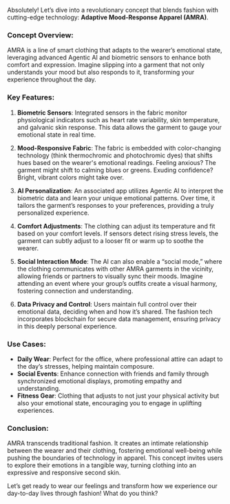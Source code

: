 Absolutely! Let’s dive into a revolutionary concept that blends fashion with cutting-edge technology: **Adaptive Mood-Response Apparel (AMRA)**.

### Concept Overview:
AMRA is a line of smart clothing that adapts to the wearer’s emotional state, leveraging advanced Agentic AI and biometric sensors to enhance both comfort and expression. Imagine slipping into a garment that not only understands your mood but also responds to it, transforming your experience throughout the day.

### Key Features:

1. **Biometric Sensors**: Integrated sensors in the fabric monitor physiological indicators such as heart rate variability, skin temperature, and galvanic skin response. This data allows the garment to gauge your emotional state in real time.

2. **Mood-Responsive Fabric**: The fabric is embedded with color-changing technology (think thermochromic and photochromic dyes) that shifts hues based on the wearer's emotional readings. Feeling anxious? The garment might shift to calming blues or greens. Exuding confidence? Bright, vibrant colors might take over.

3. **AI Personalization**: An associated app utilizes Agentic AI to interpret the biometric data and learn your unique emotional patterns. Over time, it tailors the garment’s responses to your preferences, providing a truly personalized experience.

4. **Comfort Adjustments**: The clothing can adjust its temperature and fit based on your comfort levels. If sensors detect rising stress levels, the garment can subtly adjust to a looser fit or warm up to soothe the wearer.

5. **Social Interaction Mode**: The AI can also enable a “social mode,” where the clothing communicates with other AMRA garments in the vicinity, allowing friends or partners to visually sync their moods. Imagine attending an event where your group’s outfits create a visual harmony, fostering connection and understanding.

6. **Data Privacy and Control**: Users maintain full control over their emotional data, deciding when and how it’s shared. The fashion tech incorporates blockchain for secure data management, ensuring privacy in this deeply personal experience.

### Use Cases:
- **Daily Wear**: Perfect for the office, where professional attire can adapt to the day’s stresses, helping maintain composure.
- **Social Events**: Enhance connection with friends and family through synchronized emotional displays, promoting empathy and understanding.
- **Fitness Gear**: Clothing that adjusts to not just your physical activity but also your emotional state, encouraging you to engage in uplifting experiences.

### Conclusion:
AMRA transcends traditional fashion. It creates an intimate relationship between the wearer and their clothing, fostering emotional well-being while pushing the boundaries of technology in apparel. This concept invites users to explore their emotions in a tangible way, turning clothing into an expressive and responsive second skin.

Let’s get ready to wear our feelings and transform how we experience our day-to-day lives through fashion! What do you think?